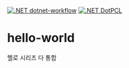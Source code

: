 [![.NET dotnet-workflow](https://github.com/ikpil/workbench/actions/workflows/dotnet-dotnet-workflow.yml/badge.svg)](https://github.com/ikpil/workbench/actions/workflows/dotnet-dotnet-workflow.yml)
[![.NET DotPCL](https://github.com/ikpil/workbench/actions/workflows/dotnet-DotPCL.yml/badge.svg)](https://github.com/ikpil/workbench/actions/workflows/dotnet-DotPCL.yml)
# hello-world
헬로 시리즈 다 통합
